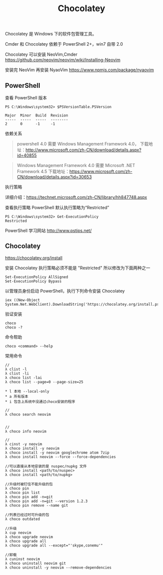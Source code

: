 ﻿---
title: Chocolatey
categories:
  - Windows
  - Tools
tags:
  - PowerShell
  - Chocolatey
---

Chocolatey 是 Windows 下的软件包管理工具。

<!--more-->

Cmder 和 Chocolatey 依赖于 PowerShell 2+，win7 自带 2.0

Chocolatey 可以安装 NeoVim,Cmder
https://github.com/neovim/neovim/wiki/Installing-Neovim

安装完 NeoVim 再安装 NyaoVim
https://www.npmjs.com/package/nyaovim

## PowerShell

查看 PowerShell 版本
```
PS C:\Windows\system32> $PSVersionTable.PSVersion

Major  Minor  Build  Revision
-----  -----  -----  --------
2      0      -1     -1
```

依赖关系

> powershell 4.0 需要 Windows Management Framework 4.0，
下载地址：http://www.microsoft.com/zh-CN/download/details.aspx?id=40855

> Windows Management Framework 4.0 需要 Microsoft .NET Framework 4.5
下载地址：https://www.microsoft.com/zh-CN/download/details.aspx?id=30653

执行策略

详细介绍：https://technet.microsoft.com/zh-CN/library/hh847748.aspx

查看执行策略
PowerShell  默认执行策略为“Restricted”
```
PS C:\Windows\system32> Get-ExecutionPolicy
Restricted
```

PowerShell 学习网站
http://www.pstips.net/

## Chocolatey

https://chocolatey.org/install

安装 Chocolatey 执行策略必须不能是 "Restricted" 所以修改为下面两种之一
```
Set-ExecutionPolicy AllSigned
Set-ExecutionPolicy Bypass
```

以管理员身份启动 PowerShell，执行下列命令安装 Chocolatey
```
iex ((New-Object System.Net.WebClient).DownloadString('https://chocolatey.org/install.ps1'))
```

验证安装
```
choco
choco -?
```

命令帮助
```
choco <command> --help
```

常用命令
```
//
λ clist -l
λ clist -li
λ choco list -lai
λ choco list --page=0 --page-size=25

* l 本地 --local-only
* a 所有版本
* i 包含上系统中没通过choco安装的程序

//
λ choco search neovim


//
λ choco info neovim

//
λ cinst -y neovim
λ choco install -y neovim
λ choco install -y neovim googlechrome atom 7zip
λ choco install neovim --force --force-dependencies

//可以直接从本地安装的是 nuspec/nupkg 文件
λ choco install <path/to/nuspec>
λ choco install <path/to/nupkg>

//升级时被钉住不能升级的包
λ choco pin   
λ choco pin list  
λ choco pin add -n=git
λ choco pin add -n=git --version 1.2.3
λ choco pin remove --name git

//列表已经过时可升级的包
λ choco outdated

//升级
λ cup neovim
λ choco upgrade neovim
λ choco upgrade all
λ choco upgrade all --except="'skype,conemu'"

//卸载
λ cuninst neovim
λ choco uninstall neovim git
λ choco uninstall -y neovim --remove-dependencies
```
